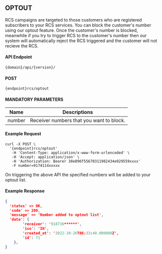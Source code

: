 ## OPTOUT

RCS campaigns are targeted to those customers who are registered subscribers to your RCS
services. You can block the customer's number using our optout feature. Once the customer's number is blocked, meanwhile if you try to trigger RCS to the customer's number then our system will automatically reject the RCS triggered and the customer will not recieve the RCS.

#### API Endpoint

```
{domain}/api/{version}/
```

#### POST

```
{endpoint}rcs/optout
```

#### MANDATORY PARAMETERS

| Name   | Descriptions                             |
| ------ | ---------------------------------------- |
| number | Receiver numbers that you want to block. |

#### Example Request

```
curl -X POST \
  '{endpoint}rcs/optout'
   -H 'Content-Type: application/x-www-form-urlencoded' \
   -H 'Accept: application/json' \
   -H 'Authorization: Bearer 38e896f55670311982434e929559xxxx'
   -F number=9174114xxxxx
```

On triggering the above API the specified numbers will be added to your optout list.

#### Example Response

```json
{
  'status' => OK,
  'code' => 200,
  'message' => 'Number added to optout list',
  'data': {
        'receiver': '918736******',
        'iso': 'IN',
        'created_at': '2022-10-26T06:33:40.000000Z',
        'id': 71
    },
}
```
